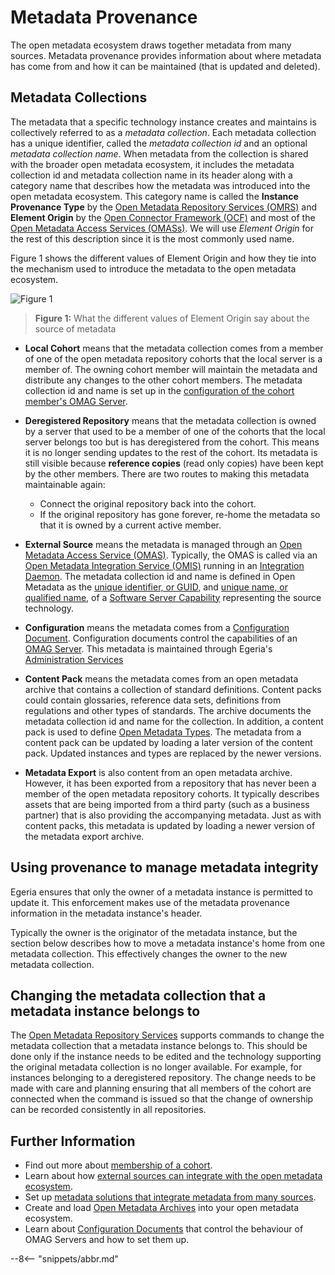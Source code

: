 <!-- SPDX-License-Identifier: CC-BY-4.0 -->
<!-- Copyright Contributors to the ODPi Egeria project 2020. -->

# Metadata Provenance

The open metadata ecosystem draws together metadata from many sources. Metadata provenance provides information about where metadata has come from and how it can be maintained (that is updated and deleted).

## Metadata Collections

The metadata that a specific technology instance creates and maintains is collectively referred to as a *metadata collection*.  Each metadata collection has a unique identifier, called the *metadata collection id* and an optional *metadata collection name*. When metadata from the collection is shared with the broader open metadata ecosystem, it includes the metadata collection id and metadata collection name in its header along with a category name that describes how the metadata was introduced into the open metadata ecosystem. This category name is called the **Instance Provenance Type** by the [Open Metadata Repository Services (OMRS)](./services/omrs) and **Element Origin** by the [Open Connector Framework (OCF)](./frameworks/ocf/overview) and most of the [Open Metadata Access Services (OMASs)](./services/omas).  We will use *Element Origin* for the rest of this description since it is the most commonly used name.

Figure 1 shows the different values of Element Origin and how they tie into the mechanism used to introduce the metadata to the open metadata ecosystem.

![Figure 1](metadata-provenance-diagram.svg)
> **Figure 1:** What the different values of Element Origin say about the source of metadata

* **Local Cohort** means that the metadata collection comes from a member of one of the open metadata repository cohorts that the local server is a member of.  The owning cohort member will maintain the metadata and distribute any changes to the other cohort members. The metadata collection id and name is set up in the [configuration of the cohort member's OMAG Server](./concepts/metadata-collection-id).
  
* **Deregistered Repository** means that the metadata collection is owned by a server that used to be a member of one of the cohorts that the local server belongs too but is has deregistered from the cohort.  This means it is no longer sending updates to the rest of the cohort.  Its metadata is still visible because **reference copies** (read only copies) have been kept by the other members. There are two routes to making this metadata maintainable again:
     * Connect the original repository back into the cohort.
     * If the original repository has gone forever, re-home the metadata so that it is owned by a current active member.
       
* **External Source** means the metadata is managed through an [Open Metadata Access Service (OMAS)](./services/omas). Typically, the OMAS is called via an [Open Metadata Integration Service (OMIS)](./services/omis) running in an [Integration Daemon](./concepts/integration-daemon).  The metadata collection id and name is defined in Open Metadata as the [unique identifier, or GUID,](./concepts/guid) and [unique name, or qualified name,](./concepts/referenceable) of a [Software Server Capability](./concepts/software-server-capability) representing the source technology.
  
* **Configuration** means the metadata comes from a [Configuration Document](./concepts/configuration-document).  Configuration documents control the capabilities of an [OMAG Server](./concepts/omag-server).
  This metadata is maintained through Egeria's [Administration Services](./guides/admin/overview)
  
* **Content Pack** means the metadata comes from an open metadata archive that contains a collection of standard
  definitions.  Content packs could contain glossaries, reference data sets, definitions from regulations and
  other types of standards. The archive documents the metadata collection id and name for the collection.
  In addition, a content pack is used to define [Open Metadata Types](./types).
  The metadata from a content pack can be updated by loading a later version of the content pack.
  Updated instances and types are replaced by the newer versions.
  
* **Metadata Export** is also content from an open metadata archive.  However, it has been exported from a
  repository that has never been a member of the open metadata repository cohorts.  It typically describes
  assets that are being imported from a third party (such as a business partner) that is also providing the
  accompanying metadata. 
  Just as with content packs, this metadata is updated by loading a newer version of the metadata export archive.


## Using provenance to manage metadata integrity

Egeria ensures that only the owner of a metadata instance is permitted to update it.
This enforcement makes use of the metadata provenance information in the metadata instance's
header.

Typically the owner is the originator of the metadata instance, but the section below describes how to move a metadata instance's home from
one metadata collection.  This effectively changes the owner to the new metadata collection.

## Changing the metadata collection that a metadata instance belongs to

The [Open Metadata Repository Services](./services/omrs)
supports commands to change the metadata collection that a metadata instance belongs to.  This should be done
only if the instance needs to be edited and the technology supporting the original metadata collection is no longer
available. For example, for instances belonging to a deregistered repository.  The change needs to be made with care
and planning ensuring that all members of the cohort are connected when the command is issued so that the change of
ownership can be recorded consistently in all repositories.
  
## Further Information

* Find out more about [membership of a cohort](./concepts/cohort-member).
* Learn about how [external sources can integrate with the open metadata ecosystem](./concepts/integration-daemon).
* Set up [metadata solutions that integrate metadata from many sources](./patterns/metadata-exchange/overview).
* Create and load [Open Metadata Archives](./concepts/open-metadata-archives) into your open metadata ecosystem.
* Learn about [Configuration Documents](./concepts/configuration-document) that control the behaviour of OMAG Servers
  and how to set them up.

--8<-- "snippets/abbr.md"